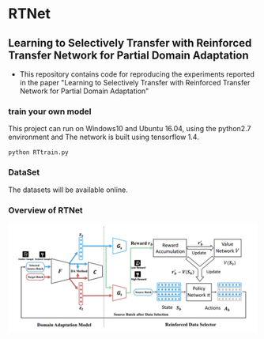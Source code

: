 # RTNet
## Learning to Selectively Transfer with Reinforced Transfer Network for Partial Domain Adaptation

* This repository contains code for reproducing the experiments reported in the paper "Learning to Selectively Transfer with Reinforced Transfer Network for Partial Domain Adaptation"

### train your own model
This project can run on Windows10 and Ubuntu 16.04, using the python2.7 environment and The network is built using tensorflow 1.4.

```
python RTtrain.py
```

### DataSet
The datasets will be available online.

### Overview of RTNet

![image](https://github.com/A-bone1/RTNet/blob/master/img/RTNet.png)
